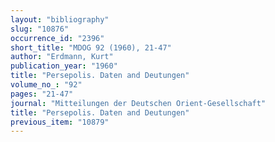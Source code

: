 ```yaml
---
layout: "bibliography"
slug: "10876"
occurrence_id: "2396"
short_title: "MDOG 92 (1960), 21-47"
author: "Erdmann, Kurt"
publication_year: "1960"
title: "Persepolis. Daten and Deutungen"
volume_no_: "92"
pages: "21-47"
journal: "Mitteilungen der Deutschen Orient-Gesellschaft"
title: "Persepolis. Daten and Deutungen"
previous_item: "10879"
---
```

